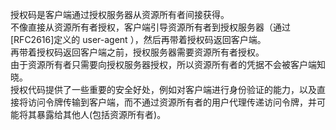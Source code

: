 授权码是客户端通过授权服务器从资源所有者间接获得。  
不像直接从资源所有者授权，客户端引导资源所有者到授权服务器（通过 [RFC2616]定义的 user-agent ），然后再带着授权码返回客户端。  
再带着授权码返回客户端之前，授权服务器需要资源所有者授权。  
由于资源所有者只需要向授权服务器授权，所以资源所有者的凭据不会被客户端知晓。  
授权代码提供了一些重要的安全好处，例如对客户端进行身份验证的能力，以及直接将访问令牌传输到客户端，而不通过资源所有者的用户代理传递访问令牌，并可能将其暴露给其他人(包括资源所有者)。  
